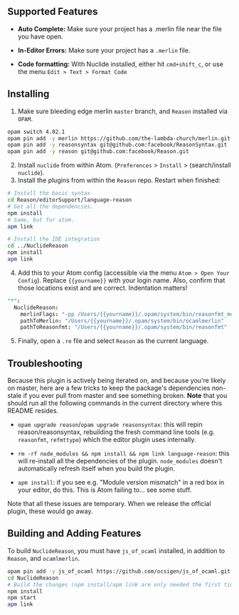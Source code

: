 Supported Features
------------------

- __Auto Complete:__ Make sure your project has a .merlin file near the file you have open.

- __In-Editor Errors:__ Make sure your project has a `.merlin` file.

- __Code formatting:__ With Nuclide installed, either hit `cmd+shift_c`, or use the menu `Edit > Text > Format Code`

Installing
------------------

1. Make sure bleeding edge merlin `master` branch, and `Reason` installed via `OPAM`.
  ```sh
  opam switch 4.02.1
  opam pin add -y merlin https://github.com/the-lambda-church/merlin.git
  opam pin add -y reasonsyntax git@github.com:facebook/ReasonSyntax.git
  opam pin add -y reason git@github.com:facebook/Reason.git

  ```
2. Install `nuclide` from within Atom. (`Preferences` > `Install` > (search/install `nuclide`).
3. Install the plugins from within the `Reason` repo. Restart when finished:
```sh
# Install the basic syntax
cd Reason/editorSupport/language-reason
# Get all the dependencies.
npm install
# Same, but for atom.
apm link

# Install the IDE integration
cd ../NuclideReason
npm install
apm link
```

4. Add this to your Atom config (accessible via the menu `Atom > Open Your Config`). Replace `{{yourname}}` with your login name. Also, confirm that those locations exist and are correct. Indentation matters!
```cson
"*":
  NuclideReason:
    merlinFlags: "-pp /Users/{{yourname}}/.opam/system/bin/reasonfmt_merlin"
    pathToMerlin: "/Users/{{yourname}}/.opam/system/bin/ocamlmerlin"
    pathToReasonfmt: "/Users/{{yourname}}/.opam/system/bin/reasonfmt"
```

5. Finally, open a `.re` file and select `Reason` as the current language.

Troubleshooting
------------------
Because this plugin is actively being iterated on, and because you're likely on master, here are a few tricks to keep the package's dependencies non-stale if you ever pull from master and see something broken. **Note** that you should run all the following commands in the current directory where this README resides.

- `opam upgrade reason`/`opam upgrade reasonsyntax`: this will repin reason/reasonsyntax, rebuilding the fresh command line tools (e.g. `reasonfmt`, `refmttype`) which the editor plugin uses internally.

- `rm -rf node_modules && npm install && npm link language-reason`: this will re-install all the dependencies of the plugin. `node_modules` doesn't automatically refresh itself when you build the plugin.

- `apm install`: if you see e.g. "Module version mismatch" in a red box in your editor, do this. This is Atom failing to... see some stuff.

Note that all these issues are temporary. When we release the official plugin, these would go away.

Building and Adding Features
------------------
To build `NuclideReason`, you must have `js_of_ocaml` installed, in addition to `Reason`, and `ocamlmerlin`.
```sh
opam pin add -y js_of_ocaml https://github.com/ocsigen/js_of_ocaml.git
cd NuclideReason
# Build the changes (npm install/apm link are only needed the first time)
npm install
npm start
apm link
```

